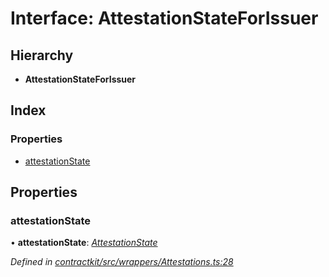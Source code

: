 # Interface: AttestationStateForIssuer

## Hierarchy

* **AttestationStateForIssuer**

## Index

### Properties

* [attestationState](_wrappers_attestations_.attestationstateforissuer.md#attestationstate)

## Properties

###  attestationState

• **attestationState**: *[AttestationState](../enums/_wrappers_attestations_.attestationstate.md)*

*Defined in [contractkit/src/wrappers/Attestations.ts:28](https://github.com/celo-org/celo-monorepo/blob/master/packages/contractkit/src/wrappers/Attestations.ts#L28)*
